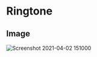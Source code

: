 # Ringtone


## Image
![Screenshot 2021-04-02 151000](https://user-images.githubusercontent.com/70836668/113404312-96a26e80-93c5-11eb-872d-ac03a8213b49.png)
